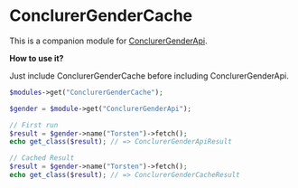 # ConclurerGenderCache

This is a companion module for [ConclurerGenderApi](https://github.com/conclurer/ConclurerGenderApi).

**How to use it?**

Just include ConclurerGenderCache before including ConclurerGenderApi.

```php
$modules->get("ConclurerGenderCache");

$gender = $module->get("ConclurerGenderApi");

// First run
$result = $gender->name("Torsten")->fetch();
echo get_class($result); // => ConclurerGenderApiResult

// Cached Result
$result = $gender->name("Torsten")->fetch();
echo get_class($result); // => ConclurerGenderCacheResult
```